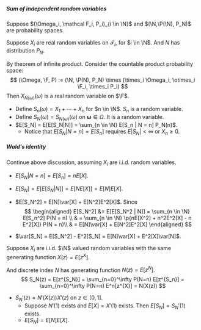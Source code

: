 ##### Sum of independent random variables

Suppose $(\Omega_i, \mathcal F_i, P_i)_{i \in \N}$ and $(\N,\P(\N), P_N)$ are probability spaces.

Suppose $X_i$ are real random variables on $\mathcal F_i$, for $i \in \N$. And $N$ has distribution $P_N$.

By theorem of infinite product. Consider the countable product probability space:
$$
(\Omega, \F, P) := (\N, \P(N), P_N) \times (\times_i \Omega_i, \otimes_i \F_i, \times_i P_i)
$$
Then $X_{N(\omega)}(\omega)$ is a real random variable on $\F$.

- Define $S_n(\omega) = X_1 + \cdots + X_n$ for $n \in \N$. $S_n$ is a random variable.
- Define $S_N(\omega) = S_{N(\omega)}(\omega)$ on $\symbf \omega \in \Omega$. It is a random variable.
- $E[S_N] = E[E[S_N|N]] = \sum_{n \in \N} E[S_n | N = n] P_N(n)$.
  - Notice that $E[S_N | N = n] = E[S_n]$ requires $E|S_N| < \infty$ or $X_n \ge 0$.


##### Wald's identity

Continue above discussion, assuming $X_i$ are i.i.d. random variables.

- $E[S_N|N=n] = E[S_n] = nE[X]$.

- $E[S_N] = E[E[S_N|N]] = E[NE[X]] = E[N]E[X]$.

- $E[S_N^2] = E[N]\var[X] + E[N^2]E^2[X]$. Since
  $$
  \begin{aligned}
  E[S_N^2] &= E[E[S_N^2 | N]] = \sum_{n \in \N} E[S_n^2] P(N = n) \\
  & = \sum_{n \in \N} \p{nE[X^2] + n^2E^2[X] - n E^2[X]} P(N = n)\\
  & = E[N]\var[X] + E[N^2]E^2[X]
  \end{aligned}
  $$
  
- $\var[S_N] = E[S_N^2] - E^2[S_N] = E[N]\var[X] + E^2[X]\var[N]$.

Suppose $X_i$ are i.i.d. $\N$ valued random variables with the same generating function $X(z) =E[z^X]$.

And discrete index $N$ has generating function $N(z) = E[z^N]$.
$$
S_N(z) = E[z^{S_N}] = \sum_{n=0}^\infty P(N=n) E[z^{S_n}] = \sum_{n=0}^\infty P(N=n) E^n[z^{X}] = N(X(z))
$$

- $S_N'(z) = N'(X(z))X'(z)$ on $z \in [0, 1]$.
  - Suppose $N'(1)$ exists and $E[X] = X'(1)$ exists. Then $E[S_N] = S_N'(1)$ exists.
  - $E[S_N] = E[N]E[X]$.

